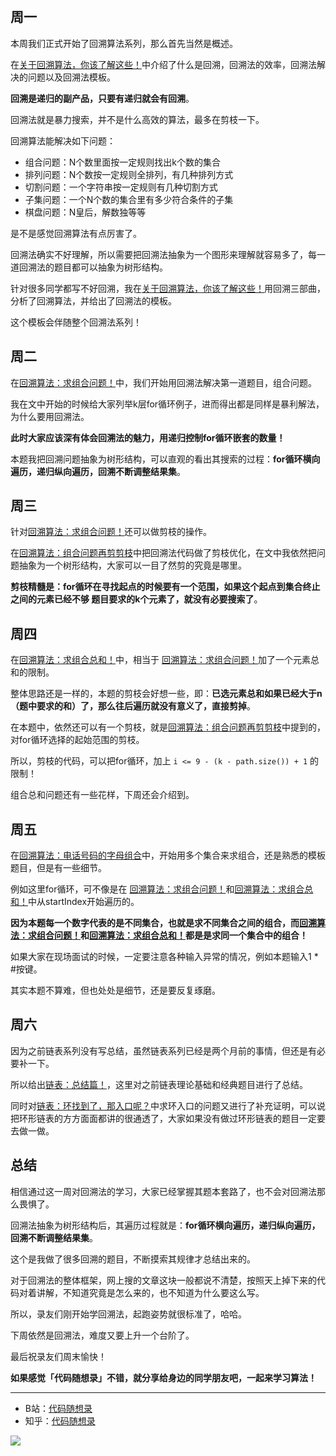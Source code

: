 <p align="center">
  <a href="https://github.com/youngyangyang04/leetcode-master"><img src="https://img.shields.io/badge/Github-leetcode--master-lightgrey" alt=""></a>
  <a href="https://mp.weixin.qq.com/s/b66DFkOp8OOxdZC_xLZxfw"><img src="https://img.shields.io/badge/刷题-微信群-green" alt=""></a>
  <a href="https://img-blog.csdnimg.cn/20201210231711160.png"><img src="https://img.shields.io/badge/公众号-代码随想录-brightgreen" alt=""></a>
  <a href="https://space.bilibili.com/525438321"><img src="https://img.shields.io/badge/B站-代码随想录-orange" alt=""></a>
  <a href="https://www.zhihu.com/people/sun-xiu-yang-64"><img src="https://img.shields.io/badge/知乎-代码随想录-blue" alt=""></a>
  <a href="https://www.toutiao.com/c/user/60356270818/#mid=1633692776932365"><img src="https://img.shields.io/badge/头条-代码随想录-red" alt=""></a>
</p>

## 周一

本周我们正式开始了回溯算法系列，那么首先当然是概述。

在[关于回溯算法，你该了解这些！](https://mp.weixin.qq.com/s/gjSgJbNbd1eAA5WkA-HeWw)中介绍了什么是回溯，回溯法的效率，回溯法解决的问题以及回溯法模板。

**回溯是递归的副产品，只要有递归就会有回溯**。

回溯法就是暴力搜索，并不是什么高效的算法，最多在剪枝一下。

回溯算法能解决如下问题：

* 组合问题：N个数里面按一定规则找出k个数的集合
* 排列问题：N个数按一定规则全排列，有几种排列方式
* 切割问题：一个字符串按一定规则有几种切割方式
* 子集问题：一个N个数的集合里有多少符合条件的子集
* 棋盘问题：N皇后，解数独等等

是不是感觉回溯算法有点厉害了。

回溯法确实不好理解，所以需要把回溯法抽象为一个图形来理解就容易多了，每一道回溯法的题目都可以抽象为树形结构。

针对很多同学都写不好回溯，我在[关于回溯算法，你该了解这些！](https://mp.weixin.qq.com/s/gjSgJbNbd1eAA5WkA-HeWw)用回溯三部曲，分析了回溯算法，并给出了回溯法的模板。

这个模板会伴随整个回溯法系列！

## 周二


在[回溯算法：求组合问题！](https://mp.weixin.qq.com/s/OnBjbLzuipWz_u4QfmgcqQ)中，我们开始用回溯法解决第一道题目，组合问题。

我在文中开始的时候给大家列举k层for循环例子，进而得出都是同样是暴利解法，为什么要用回溯法。

**此时大家应该深有体会回溯法的魅力，用递归控制for循环嵌套的数量！**

本题我把回溯问题抽象为树形结构，可以直观的看出其搜索的过程：**for循环横向遍历，递归纵向遍历，回溯不断调整结果集**。

## 周三

针对[回溯算法：求组合问题！](https://mp.weixin.qq.com/s/OnBjbLzuipWz_u4QfmgcqQ)还可以做剪枝的操作。

在[回溯算法：组合问题再剪剪枝](https://mp.weixin.qq.com/s/Ri7spcJMUmph4c6XjPWXQA)中把回溯法代码做了剪枝优化，在文中我依然把问题抽象为一个树形结构，大家可以一目了然剪的究竟是哪里。

**剪枝精髓是：for循环在寻找起点的时候要有一个范围，如果这个起点到集合终止之间的元素已经不够 题目要求的k个元素了，就没有必要搜索了**。

## 周四

在[回溯算法：求组合总和！](https://mp.weixin.qq.com/s/HX7WW6ixbFZJASkRnCTC3w)中，相当于 [回溯算法：求组合问题！](https://mp.weixin.qq.com/s/OnBjbLzuipWz_u4QfmgcqQ)加了一个元素总和的限制。

整体思路还是一样的，本题的剪枝会好想一些，即：**已选元素总和如果已经大于n（题中要求的和）了，那么往后遍历就没有意义了，直接剪掉**。

在本题中，依然还可以有一个剪枝，就是[回溯算法：组合问题再剪剪枝](https://mp.weixin.qq.com/s/Ri7spcJMUmph4c6XjPWXQA)中提到的，对for循环选择的起始范围的剪枝。

所以，剪枝的代码，可以把for循环，加上 `i <= 9 - (k - path.size()) + 1` 的限制！

组合总和问题还有一些花样，下周还会介绍到。

## 周五

在[回溯算法：电话号码的字母组合](https://mp.weixin.qq.com/s/e2ua2cmkE_vpYjM3j6HY0A)中，开始用多个集合来求组合，还是熟悉的模板题目，但是有一些细节。

例如这里for循环，可不像是在 [回溯算法：求组合问题！](https://mp.weixin.qq.com/s/OnBjbLzuipWz_u4QfmgcqQ)和[回溯算法：求组合总和！](https://mp.weixin.qq.com/s/HX7WW6ixbFZJASkRnCTC3w)中从startIndex开始遍历的。

**因为本题每一个数字代表的是不同集合，也就是求不同集合之间的组合，而[回溯算法：求组合问题！](https://mp.weixin.qq.com/s/OnBjbLzuipWz_u4QfmgcqQ)和[回溯算法：求组合总和！](https://mp.weixin.qq.com/s/HX7WW6ixbFZJASkRnCTC3w)都是是求同一个集合中的组合！**

如果大家在现场面试的时候，一定要注意各种输入异常的情况，例如本题输入1 * #按键。

其实本题不算难，但也处处是细节，还是要反复琢磨。

## 周六

因为之前链表系列没有写总结，虽然链表系列已经是两个月前的事情，但还是有必要补一下。

所以给出[链表：总结篇！](https://mp.weixin.qq.com/s/vK0JjSTHfpAbs8evz5hH8A)，这里对之前链表理论基础和经典题目进行了总结。

同时对[链表：环找到了，那入口呢？](https://mp.weixin.qq.com/s/_QVP3IkRZWx9zIpQRgajzA)中求环入口的问题又进行了补充证明，可以说把环形链表的方方面面都讲的很通透了，大家如果没有做过环形链表的题目一定要去做一做。

## 总结

相信通过这一周对回溯法的学习，大家已经掌握其题本套路了，也不会对回溯法那么畏惧了。

回溯法抽象为树形结构后，其遍历过程就是：**for循环横向遍历，递归纵向遍历，回溯不断调整结果集**。

这个是我做了很多回溯的题目，不断摸索其规律才总结出来的。

对于回溯法的整体框架，网上搜的文章这块一般都说不清楚，按照天上掉下来的代码对着讲解，不知道究竟是怎么来的，也不知道为什么要这么写。

所以，录友们刚开始学回溯法，起跑姿势就很标准了，哈哈。

下周依然是回溯法，难度又要上升一个台阶了。

最后祝录友们周末愉快！

**如果感觉「代码随想录」不错，就分享给身边的同学朋友吧，一起来学习算法！**



------------------------

* B站：[代码随想录](https://space.bilibili.com/525438321)
* 知乎：[代码随想录](https://www.zhihu.com/people/sun-xiu-yang-64)

![](https://img-blog.csdnimg.cn/20210416110157800.png)

